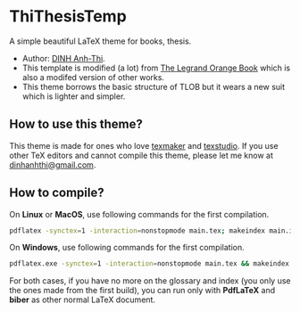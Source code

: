# ThiThesisTemp

A simple beautiful LaTeX theme for books, thesis.

- Author: [DINH Anh-Thi](http://dinhanhthi.com "Thi's personal website").
- This template is modified (a lot) from [The Legrand Orange Book](https://www.latextemplates.com/template/the-legrand-orange-book) which is also a modifed version of other works.
- This theme borrows the basic structure of TLOB but it wears a new suit which is lighter and simpler.

## How to use this theme?

This theme is made for ones who love [texmaker](http://www.xm1math.net/texmaker/) and [texstudio](https://www.texstudio.org/). If you use other TeX editors and cannot compile this theme, please let me know at [dinhanhthi@gmail.com](mailto:dinhanhthi@gmail.com).

## How to compile?

On **Linux** or **MacOS**, use following commands for the first compilation.

~~~ bash
pdflatex -synctex=1 -interaction=nonstopmode main.tex; makeindex main.idx -s StyleInd.ist; makeglossaries -s main.ist main; biber main; pdflatex -synctex=1 -interaction=nonstopmode main.tex; pdflatex -synctex=1 -interaction=nonstopmode main.tex
~~~

On **Windows**, use following commands for the first compilation.

~~~ bash
pdflatex.exe -synctex=1 -interaction=nonstopmode main.tex && makeindex.exe main.idx -s StyleInd.ist && makeglossaries.exe -s main.ist main && biber.exe main && pdflatex.exe -synctex=1 -interaction=nonstopmode main.tex && pdflatex.exe -synctex=1 -interaction=nonstopmode main.tex
~~~

For both cases, if you have no more on the glossary and index (you only use the ones made from the first build), you can run only with **PdfLaTeX** and **biber** as other normal LaTeX document.
